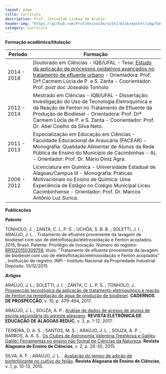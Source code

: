 ```yaml
---
layout: page
title: Currículo
description: Prof. Jenivaldo Lisboa de Araújo
header-img: "https://github.com/ProfJenivaldo/site1/blob/master/img/home-bg.jpg"
category: Currículo
---
```

**Formação acadêmica/titulação**

Período | Formação
-------------|--------------
2014 - 2018 | Doutorado em Ciências - IQB/UFAL - Tese: [Estudo da aplicação de processos oxidativos avançados no tratamento de efluente urbano](http://www.repositorio.ufal.br/handle/riufal/3525) - Orientadora: Prof. Drª Carmem Lúcia de P. e S. Zanta - Coorientador: Prof. _post doc_ Josealdo Tonholo
2012 - 2014 | Mestrado em Ciências - IQB/UFAL - Dissertação: Investigação do Uso de Tecnologia Eletroquímica e da Reação de Fenton no Tratamento de Efluente da Produção de Biodiesel - Orientadora: Prof. Drª Carmem Lúcia de P. e S. Zanta - Coorientador: Prof. Dr. Abel Coelho da Silva Neto.
2011 - 2013 | Especialização em Educação em Ciências - Faculdade Educacional de Araucária (FACEAR) - Monografia: Qualidade Alimentar de Alunos da Rede Pública de Ensino do Município de Cacimbinhas - AL - Orientador: Prof. Dr. Mário Diniz Agra.
2006 - 2012 | Licenciatura em Química - Universidade Estadual de Alagoas/Campus III - Monografia:  Práticas Motivacionais no Ensino de Química: Uma Experiência de Estágio no Colégio Municipal Liceu Cacimbinhense - Orientador: Prof. Dr. Marcos Antônio Luz Surica. 

**Publicações**

***Patente***

TONHOLO, J. ; ZANTA, C. L. P. S. ; UCHÔA, S. B. B. ; SOLETTI, J. I. ; ARAÚJO, J. L. . Tratamento de efluente proveniente da lavagem de biodiesel com uso de eletroflotação/eletrooxidação e Fenton acoplados. 2015, Brasil. Patente: Privilégio de Inovação. Número do registro: [BR1020150309759](https://patentimages.storage.googleapis.com/92/f3/8f/a5333ad8252d44/BR102015030975A2.pdf), título: "Tratamento de efluente proveniente da lavagem de biodiesel com uso de eletroflotação/eletrooxidação e Fenton acoplados" , Instituição de registro: INPI - Instituto Nacional da Propriedade Industrial. Depósito: 10/12/2015

***Artigos***

ARAÚJO, J. L.; SOLETTI, J. I. ; ZANTA, C. L. P. S. ; TONHOLO, J.. [Prospecção tecnológica da aplicação de tratamento eletroquímico e reação de Fenton na remediação de água de produção de biodiesel](http://dx.doi.org/10.9771/cp.v10i3.22890). **CADERNOS DE PROSPECÇÃO**, v. 10, p. 479-494, 2017.

ARAÚJO, J. L.; SOUZA, A. P.. [Análise de dados de acesso de alunos de escola secundária do agreste alagoano](http://www.educacao.al.gov.br/component/jdownloads/send/147-4-edicao/534-analise-de-dados-de-acesso-de-alunos-de-escola-secundaria-do-agreste-alagoano). **REVISTA ELETRÔNICA DE EDUCAÇÃO DE ALAGOAS REDUC**, v. 3, p. 1-12, 2017.

TEIXEIRA, D. A. S. ; SANTOS, M. S. ; ARAÚJO, J. L. ; SOUZA, A. P. ; BARROS, A. A. S.. [Os Clubes de Astronomia Valentina Treshkova e Galileu Galilei: Ferramentas no ensino não formal de Ciências da Natureza](https://issuu.com/ceciteseeal/docs/raec_v4_n2_dez_2015). **Revista Alagoana de Ensino de Ciências**, v. 2, p. 26-30, 2015.

SILVA, A. F. ; ARAÚJO, J. L. . [Avaliação do tempo de adição de biofertilizante no cultivo do feijão](https://issuu.com/ceciteseeal/docs/raec_ano4_n1_2015). **Revista Alagoana de Ensino de Ciências**, v. 1, p. 10-13, 2015.
